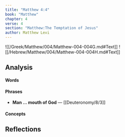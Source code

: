 ```yaml
---
title: "Matthew 4:4"
book: "Matthew"
chapter: 4
verse: 4
section: "Matthew:The Temptation of Jesus"
author: Matthew Levi
---
```

![[/Greek/Matthew/004/Matthew-004-004G.md#Text]]
![[/Hebrew/Matthew/004/Matthew-004-004H.md#Text]]

## Analysis

#### Words

#### Phrases
- **Man ... mouth of God** — [[Deuteronomy/8/3]]

#### Concepts

## Reflections
